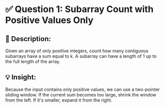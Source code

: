 # ✅ Question 1: Subarray Count with Positive Values Only

## 🧠 Description:
Given an array of only positive integers, count how many contiguous subarrays have a sum equal to k. A subarray can have a length of 1 up to the full length of the array.

## 💡 Insight:
Because the input contains only positive values, we can use a two-pointer sliding window. If the current sum becomes too large, shrink the window from the left. If it's smaller, expand it from the right.